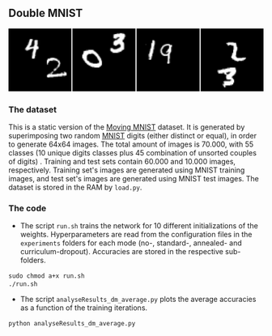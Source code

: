 ## Double MNIST
![Double MNIST Samples](./samples.png)

### The dataset
This is a static version of the [Moving MNIST](http://www.cs.toronto.edu/~nitish/unsupervised_video/) dataset. It is generated by superimposing two random [MNIST](http://yann.lecun.com/exdb/mnist/) digits (either distinct or equal), in order to generate 64x64 images. The total amount of images is 70.000, with 55 classes (10 unique digits classes plus 45 combination of unsorted couples of digits) . Training and test sets contain 60.000 and 10.000 images, respectively. Training set's images are generated  using MNIST training images, and test set's images are generated using MNIST test images. The dataset is stored in the RAM by ``load.py``.

### The code
* The script ``run.sh`` trains the network for 10 different initializations of the weights. Hyperparameters are read from the configuration files in the ``experiments`` folders for each mode (no-, standard-, annealed- and curriculum-dropout). Accuracies are stored in the respective sub-folders.

```
sudo chmod a+x run.sh
./run.sh
```
* The script ``analyseResults_dm_average.py`` plots the average accuracies as a function of the training iterations.
```
python analyseResults_dm_average.py
```
